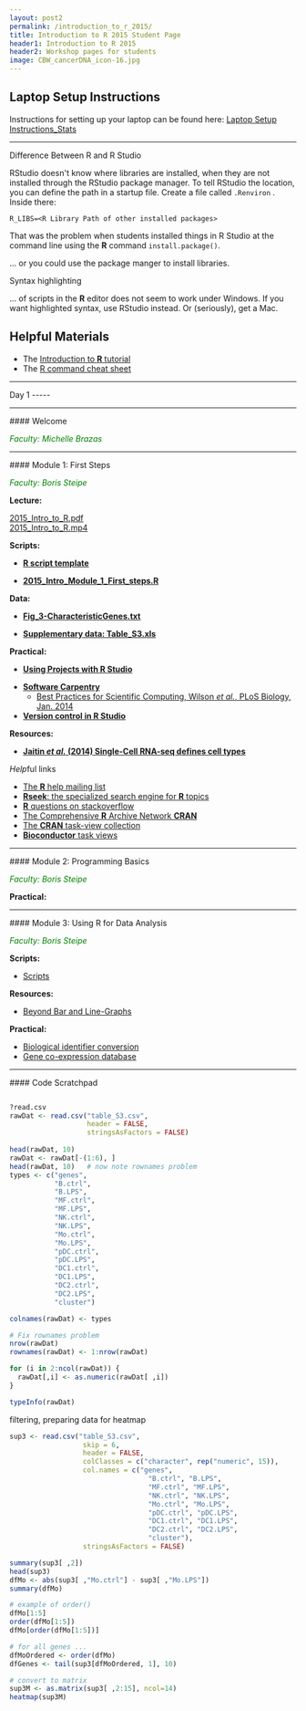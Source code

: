 ```yaml
---
layout: post2
permalink: /introduction_to_r_2015/
title: Introduction to R 2015 Student Page
header1: Introduction to R 2015
header2: Workshop pages for students
image: CBW_cancerDNA_icon-16.jpg
---
```



Laptop Setup Instructions
-------------------------

Instructions for setting up your laptop can be found here: [Laptop Setup Instructions\_Stats](Laptop_Setup_Instructions_Stats "wikilink")

<hr>

Difference Between R and R Studio

RStudio doesn't know where libraries are installed, when they are not installed through the RStudio package manager. To tell RStudio the location, you can define the path in a startup file. Create a file called `.Renviron` . Inside there:

```
R_LIBS=<R Library Path of other installed packages>
```

That was the problem when students installed things in R Studio at the command line using the **R** command `install.package()`.

... or you could use the package manger to install libraries.

Syntax highlighting  

... of scripts in the **R** editor does not seem to work under Windows. If you want highlighted syntax, use RStudio instead. Or (seriously), get a Mac.

Helpful Materials
-----------------

-   The [Introduction to **R** tutorial](http://steipe.biochemistry.utoronto.ca/abc/index.php/R_tutorial)
-   The [R command cheat sheet](../../resources/R_Short-refcard.pdf)

<hr>
Day 1
-----

<hr>
#### Welcome

<font color="green">*Faculty: Michelle Brazas*</font>

<hr>
#### Module 1: First Steps

<font color="green">*Faculty: Boris Steipe*</font>

**Lecture:**

[2015\_Intro\_to\_R.pdf](‎https://bioinformatics.ca/intror2015module1pdf)  
[2015\_Intro\_to\_R.mp4](‎https://bioinformatics.ca/intror2015module1mp4)  

**Scripts:**

* [**R script template**](https://raw.githubusercontent.com/bioinformatics-ca/bioinformatics-ca.github.io/master/2016_workshops/intror/ScriptTemplate.txt)

-   [**2015\_Intro\_Module\_1\_First\_steps.R**](https://raw.githubusercontent.com/bioinformatics-ca/2015_workshops/master/intror/2015_Intro_Module_1_First_steps.R)

**Data:**

* [**Fig\_3-CharacteristicGenes.txt**](https://raw.githubusercontent.com/bioinformatics-ca/bioinformatics-ca.github.io/master/2016_workshops/intror/Fig_3-CharacteristicGenes.txt)

-   [**Supplementary data: Table\_S3.xls**](https://github.com/bioinformatics-ca/bioinformatics-ca.github.io/raw/master/2016_workshops/intror/Table_S3.xls)

**Practical:**

* [**Using Projects with R Studio**](https://support.rstudio.com/hc/en-us/articles/200526207-Using-Projects)

-   [**Software Carpentry**](http://software-carpentry.org/)
    -   [Best Practices for Scientific Computing, Wilson *et al.*, PLoS Biology, Jan. 2014](http://journals.plos.org/plosbiology/article?id=10.1371/journal.pbio.1001745)
-   [**Version control in R Studio**](https://support.rstudio.com/hc/en-us/articles/200532077-Version-Control-with-Git-and-SVN)

**Resources:**

* [**Jaitin *et al.* (2014) Single-Cell RNA-seq defines cell types‎**](http://www.ncbi.nlm.nih.gov/pubmed/24531970)

*Help*ful links  

* [The **R** help mailing list](https://stat.ethz.ch/mailman/listinfo/r-help)
* [**Rseek**: the specialized search engine for **R** topics](http://rseek.org/)
* [**R** questions on stackoverflow](http://stackoverflow.com/questions/tagged/r)
* [The Comprehensive **R** Archive Network **CRAN**](http://cran.r-project.org/)
* [The **CRAN** task-view collection](http://cran.r-project.org/web/views/)
* [**Bioconductor** task views](http://www.bioconductor.org/packages/release/BiocViews.html)

<hr>
#### Module 2: Programming Basics

<font color="green">*Faculty: Boris Steipe*</font>

**Practical:**

<hr>
#### Module 3: Using R for Data Analysis

<font color="green">*Faculty: Boris Steipe*</font>

**Scripts:**

* [Scripts](http://bioinformatics-ca.github.io/intror_module2-3_2016/)

**Resources:**

* [Beyond Bar and Line-Graphs](http://www.ncbi.nlm.nih.gov/pubmed/25901488)

**Practical:**

  * [Biological identifier conversion]( http://biodbnet.abcc.ncifcrf.gov/)
  * [Gene co-expression database](http://coxpresdb.jp/) 

<hr>
#### Code Scratchpad

``` r

?read.csv
rawDat <- read.csv("table_S3.csv",
                   header = FALSE,
                   stringsAsFactors = FALSE)
                   
head(rawDat, 10)
rawDat <- rawDat[-(1:6), ]
head(rawDat, 10)   # now note rownames problem
types <- c("genes",
           "B.ctrl",
           "B.LPS",
           "MF.ctrl",
           "MF.LPS",
           "NK.ctrl",
           "NK.LPS",
           "Mo.ctrl",
           "Mo.LPS",
           "pDC.ctrl",
           "pDC.LPS",
           "DC1.ctrl",
           "DC1.LPS",
           "DC2.ctrl",
           "DC2.LPS",
           "cluster")

colnames(rawDat) <- types

# Fix rownames problem
nrow(rawDat)
rownames(rawDat) <- 1:nrow(rawDat)

for (i in 2:ncol(rawDat)) {
  rawDat[,i] <- as.numeric(rawDat[ ,i])
}

typeInfo(rawDat)
```

filtering, preparing data for heatmap  

``` r
sup3 <- read.csv("table_S3.csv",
                  skip = 6,
                  header = FALSE,
                  colClasses = c("character", rep("numeric", 15)),
                  col.names = c("genes",
                                  "B.ctrl", "B.LPS",
                                  "MF.ctrl", "MF.LPS",
                                  "NK.ctrl", "NK.LPS",
                                  "Mo.ctrl", "Mo.LPS",
                                  "pDC.ctrl", "pDC.LPS",
                                  "DC1.ctrl", "DC1.LPS",
                                  "DC2.ctrl", "DC2.LPS",
                                  "cluster"),
                  stringsAsFactors = FALSE)

summary(sup3[ ,2])
head(sup3)
dfMo <- abs(sup3[ ,"Mo.ctrl"] - sup3[ ,"Mo.LPS"]) 
summary(dfMo)

# example of order()
dfMo[1:5]
order(dfMo[1:5])
dfMo[order(dfMo[1:5])]

# for all genes ...
dfMoOrdered <- order(dfMo)
dfGenes <- tail(sup3[dfMoOrdered, 1], 10)

# convert to matrix
sup3M <- as.matrix(sup3[ ,2:15], ncol=14)
heatmap(sup3M)
```

